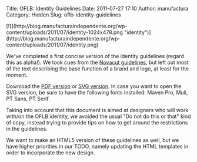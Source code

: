 Title: OFLB: Identity Guidelines
Date: 2011-07-27 17:10
Author: manufactura
Category: Hidden
Slug: oflb-identity-guidelines

<!--:en-->[![](http://blog.manufacturaindependente.org/wp-content/uploads/2011/07/identity-1024x478.png "identity")](http://blog.manufacturaindependente.org/wp-content/uploads/2011/07/identity.png)

We've completed a first concise version of the identity guidelines
(regard this as alpha!). We took cues from the [Novacut
guidelines](http://blog.novacut.com/2011/05/new-novacut-brand-and-identity.html),
but left out most of the text describing the base function of a brand
and logo, at least for the moment.

Download the [PDF
version](http://manufacturaindependente.com/oflb/identity.pdf) or [SVG
version](http://manufacturaindependente.com/oflb/identity.svg). In case
you want to open the SVG version, be sure to have the following fonts
installed: Maven Pro, Muli, PT Sans, PT Serif.

Taking into account that this document is aimed at designers who will
work with/on the OFLB identity, we avoided the usual "Do not do this or
that" kind of copy, instead trying to provide tips on how to get around
the restrictions in the guidelines.

We want to make an HTML5 version of these guidelines as well, but we
have higher priorities in our TODO, namely updating the HTML templates
in order to incorporate the new design. <!--:-->

